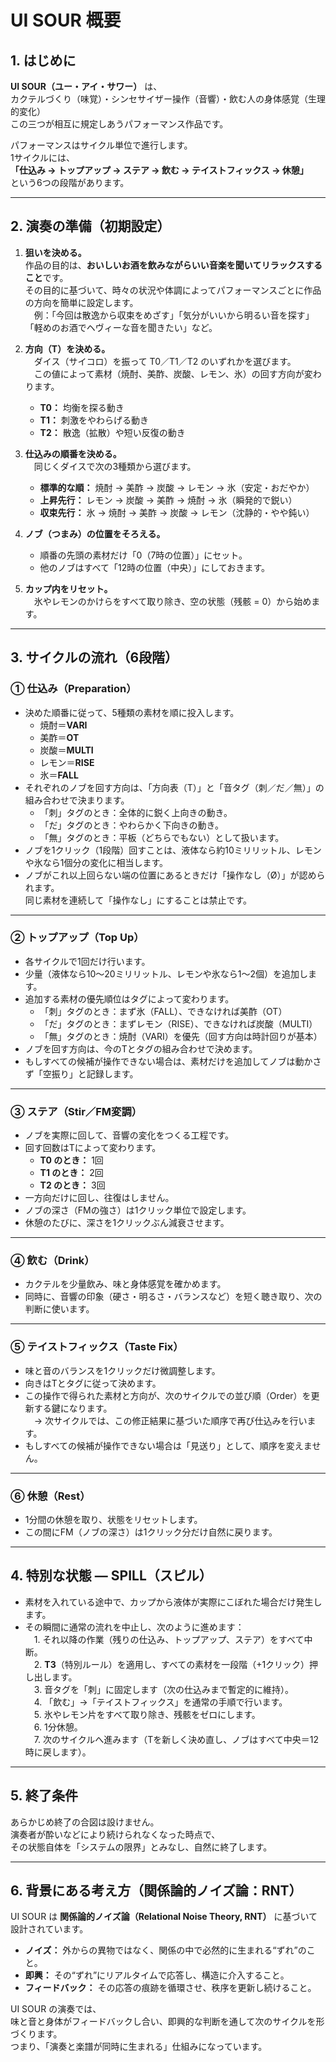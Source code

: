 # UI SOUR 概要  
  
## 1. はじめに
**UI SOUR（ユー・アイ・サワー）** は、  
カクテルづくり（味覚）・シンセサイザー操作（音響）・飲む人の身体感覚（生理的変化）  
この三つが相互に規定しあうパフォーマンス作品です。  

パフォーマンスはサイクル単位で進行します。  
1サイクルには、  
**「仕込み → トップアップ → ステア → 飲む → テイストフィックス → 休憩」**  
という6つの段階があります。  

---

## 2. 演奏の準備（初期設定）

1. **狙いを決める。**  
作品の目的は、**おいしいお酒を飲みながらいい音楽を聞いてリラックスすること**です。  
その目的に基づいて、時々の状況や体調によってパフォーマンスごとに作品の方向を簡単に設定します。  
　例：「今回は散逸から収束をめざす」「気分がいいから明るい音を探す」「軽めのお酒でヘヴィーな音を聞きたい」など。

3. **方向（T）を決める。**  
　ダイス（サイコロ）を振って T0／T1／T2 のいずれかを選びます。  
　この値によって素材（焼酎、美酢、炭酸、レモン、氷）の回す方向が変わります。  
	- **T0：** 均衡を探る動き  
	- **T1：** 刺激をやわらげる動き  
	- **T2：** 散逸（拡散）や短い反復の動き  

4. **仕込みの順番を決める。**  
　同じくダイスで次の3種類から選びます。  
	- **標準的な順：** 焼酎 → 美酢 → 炭酸 → レモン → 氷（安定・おだやか）  
	- **上昇先行：** レモン → 炭酸 → 美酢 → 焼酎 → 氷（瞬発的で鋭い）  
	- **収束先行：** 氷 → 焼酎 → 美酢 → 炭酸 → レモン（沈静的・やや鈍い）

5. **ノブ（つまみ）の位置をそろえる。**  
	- 順番の先頭の素材だけ「0（7時の位置）」にセット。  
	- 他のノブはすべて「12時の位置（中央）」にしておきます。

6. **カップ内をリセット。**  
　氷やレモンのかけらをすべて取り除き、空の状態（残骸 = 0）から始めます。

---

## 3. サイクルの流れ（6段階）

### ① 仕込み（Preparation）
- 決めた順番に従って、5種類の素材を順に投入します。  
  - 焼酎＝**VARI**  
  - 美酢＝**OT**  
  - 炭酸＝**MULTI**  
  - レモン＝**RISE**  
  - 氷＝**FALL**  
- それぞれのノブを回す方向は、「方向表（T）」と「音タグ（刺／だ／無）」の組み合わせで決まります。  
  - 「刺」タグのとき：全体的に鋭く上向きの動き。  
  - 「だ」タグのとき：やわらかく下向きの動き。  
  - 「無」タグのとき：平板（どちらでもない）として扱います。  
- ノブを1クリック（1段階）回すことは、液体なら約10ミリリットル、レモンや氷なら1個分の変化に相当します。  
- ノブがこれ以上回らない端の位置にあるときだけ「操作なし（Ø）」が認められます。  
  同じ素材を連続して「操作なし」にすることは禁止です。

---

### ② トップアップ（Top Up）
- 各サイクルで1回だけ行います。  
- 少量（液体なら10〜20ミリリットル、レモンや氷なら1〜2個）を追加します。  
- 追加する素材の優先順位はタグによって変わります。  
  - 「刺」タグのとき：まず氷（FALL）、できなければ美酢（OT）  
  - 「だ」タグのとき：まずレモン（RISE）、できなければ炭酸（MULTI）  
  - 「無」タグのとき：焼酎（VARI）を優先（回す方向は時計回りが基本）  
- ノブを回す方向は、今のTとタグの組み合わせで決めます。  
- もしすべての候補が操作できない場合は、素材だけを追加してノブは動かさず「空振り」と記録します。

---

### ③ ステア（Stir／FM変調）
- ノブを実際に回して、音響の変化をつくる工程です。  
- 回す回数はTによって変わります。  
  - **T0 のとき：** 1回  
  - **T1 のとき：** 2回  
  - **T2 のとき：** 3回  
- 一方向だけに回し、往復はしません。  
- ノブの深さ（FMの強さ）は1クリック単位で設定します。  
- 休憩のたびに、深さを1クリックぶん減衰させます。

---

### ④ 飲む（Drink）
- カクテルを少量飲み、味と身体感覚を確かめます。  
- 同時に、音響の印象（硬さ・明るさ・バランスなど）を短く聴き取り、次の判断に使います。

---

### ⑤ テイストフィックス（Taste Fix）
- 味と音のバランスを1クリックだけ微調整します。  
- 向きはTとタグに従って決めます。  
- この操作で得られた素材と方向が、次のサイクルでの並び順（Order）を更新する鍵になります。  
　→ 次サイクルでは、この修正結果に基づいた順序で再び仕込みを行います。  
- もしすべての候補が操作できない場合は「見送り」として、順序を変えません。

---

### ⑥ 休憩（Rest）
- 1分間の休憩を取り、状態をリセットします。  
- この間にFM（ノブの深さ）は1クリック分だけ自然に戻ります。  

---

## 4. 特別な状態 ― SPILL（スピル）
- 素材を入れている途中で、カップから液体が実際にこぼれた場合だけ発生します。  
- その瞬間に通常の流れを中止し、次のように進めます：  
　1. それ以降の作業（残りの仕込み、トップアップ、ステア）をすべて中断。  
　2. **T3**（特別ルール）を適用し、すべての素材を一段階（+1クリック）押し出します。  
　3. 音タグを「刺」に固定します（次の仕込みまで暫定的に維持）。  
　4. 「飲む」→「テイストフィックス」を通常の手順で行います。  
　5. 氷やレモン片をすべて取り除き、残骸をゼロにします。  
　6. 1分休憩。  
　7. 次のサイクルへ進みます（Tを新しく決め直し、ノブはすべて中央＝12時に戻します）。

---

## 5. 終了条件
あらかじめ終了の合図は設けません。  
演奏者が酔いなどにより続けられなくなった時点で、  
その状態自体を「システムの限界」とみなし、自然に終了します。

---

## 6. 背景にある考え方（関係論的ノイズ論：RNT）

UI SOUR は **関係論的ノイズ論（Relational Noise Theory, RNT）** に基づいて設計されています。

- **ノイズ：** 外からの異物ではなく、関係の中で必然的に生まれる“ずれ”のこと。  
- **即興：** その“ずれ”にリアルタイムで応答し、構造に介入すること。  
- **フィードバック：** その応答の痕跡を循環させ、秩序を更新し続けること。  

UI SOUR の演奏では、  
味と音と身体がフィードバックし合い、即興的な判断を通して次のサイクルを形づくります。  
つまり、「演奏と楽譜が同時に生まれる」仕組みになっています。
